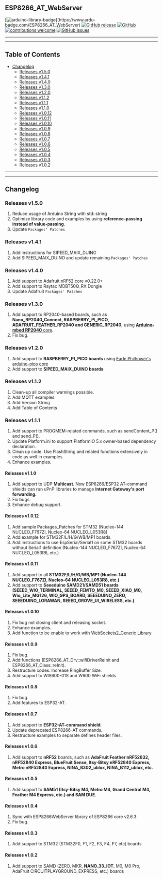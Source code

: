 ## ESP8266_AT_WebServer

[![arduino-library-badge](https://www.ardu-badge.com/badge/ESP8266_AT_WebServer.svg?)](https://www.ardu-badge.com/ESP8266_AT_WebServer)
[![GitHub release](https://img.shields.io/github/release/khoih-prog/ESP8266_AT_WebServer.svg)](https://github.com/khoih-prog/ESP8266_AT_WebServer/releases)
[![GitHub](https://img.shields.io/github/license/mashape/apistatus.svg)](https://github.com/khoih-prog/ESP8266_AT_WebServer/blob/master/LICENSE)
[![contributions welcome](https://img.shields.io/badge/contributions-welcome-brightgreen.svg?style=flat)](#Contributing)
[![GitHub issues](https://img.shields.io/github/issues/khoih-prog/ESP8266_AT_WebServer.svg)](http://github.com/khoih-prog/ESP8266_AT_WebServer/issues)

---
---

## Table of Contents

* [Changelog](#changelog)
  * [Releases v1.5.0](#releases-v150)
  * [Releases v1.4.1](#releases-v141)
  * [Releases v1.4.0](#releases-v140)
  * [Releases v1.3.0](#releases-v130)
  * [Releases v1.2.0](#releases-v120)
  * [Releases v1.1.2](#releases-v112)
  * [Releases v1.1.1](#releases-v111)
  * [Releases v1.1.0](#releases-v110)
  * [Releases v1.0.12](#releases-v1012)
  * [Releases v1.0.11](#releases-v1011)
  * [Releases v1.0.10](#releases-v1010)
  * [Releases v1.0.9](#releases-v109)
  * [Releases v1.0.8](#releases-v108)
  * [Releases v1.0.7](#releases-v107)
  * [Releases v1.0.6](#releases-v106)
  * [Releases v1.0.5](#releases-v105)
  * [Releases v1.0.4](#releases-v104)
  * [Releases v1.0.3](#releases-v103)
  * [Releases v1.0.2](#releases-v102)
 
---
---

## Changelog

### Releases v1.5.0

1. Reduce usage of Arduino String with std::string
2. Optimize library code and examples by using **reference-passing instead of value-passing**.
3. Update `Packages' Patches`


### Releases v1.4.1

1. Add instructions for SIPEED_MAIX_DUINO
2. Add SIPEED_MAIX_DUINO and update remaining `Packages' Patches`

### Releases v1.4.0

1. Add support to Adafruit nRF52 core v0.22.0+
2. Add support to Raytac MDBT50Q_RX Dongle
3. Update Adafruit `Packages' Patches`

### Releases v1.3.0

1. Add support to RP2040-based boards, such as **Nano_RP2040_Connect, RASPBERRY_PI_PICO, ADAFRUIT_FEATHER_RP2040 and GENERIC_RP2040**, using [**Arduino-mbed RP2040** core](https://github.com/arduino/ArduinoCore-mbed).
2. Fix bug.

### Releases v1.2.0

1. Add support to **RASPBERRY_PI_PICO boards** using [Earle Philhower's arduino-pico core](https://github.com/earlephilhower/arduino-pico)
2. Add support to **SIPEED_MAIX_DUINO boards**

### Releases v1.1.2

1. Clean-up all compiler warnings possible.
2. Add MQTT examples
3. Add Version String 
4. Add Table of Contents

### Releases v1.1.1

1. Add support to PROGMEM-related commands, such as sendContent_P() and send_P().
2. Update Platform.ini to support PlatformIO 5.x owner-based dependency declaration.
3. Clean up code. Use FlashString and related functions extensively in code as well in examples.
4. Enhance examples.

#### Releases v1.1.0

1. Add support to UDP **Multicast**. Now ESP8266/ESP32 AT-command shields can run uPnP libraries to manage **Internet Gateway's port forwarding**.
2. Fix bugs.
3. Enhance debug support.

#### Releases v1.0.12

1. Add sample Packages_Patches for STM32 (Nucleo-144 NUCLEO_F767ZI, Nucleo-64 NUCLEO_L053R8)
2. Add example for STM32F/L/H/G/WB/MP1 boards.
3. Add instructions to use EspSerial/Serial1 on some STM32 boards without Serial1 definition (Nucleo-144 NUCLEO_F767ZI, Nucleo-64 NUCLEO_L053R8, etc.)

#### Releases v1.0.11

1. Add support to all **STM32F/L/H/G/WB/MP1 (Nucleo-144 NUCLEO_F767ZI, Nucleo-64 NUCLEO_L053R8, etc.)**
2. Add support to **Seeeduino SAMD21/SAMD51 boards (SEEED_WIO_TERMINAL, SEEED_FEMTO_M0, SEEED_XIAO_M0, Wio_Lite_MG126, WIO_GPS_BOARD, SEEEDUINO_ZERO, SEEEDUINO_LORAWAN, SEEED_GROVE_UI_WIRELESS, etc.)**

#### Releases v1.0.10

1. Fix bug not closing client and releasing socket.
2. Enhance examples.
3. Add function to be enable to work with [WebSockets2_Generic Library](https://github.com/khoih-prog/WebSockets2_Generic)

#### Releases v1.0.9

1. Fix bug. 
2. Add functions (ESP8266_AT_Drv::wifiDriverReInit and ESP8266_AT_Class::reInit). 
3. Restructure codes. Increase RingBuffer Size.
4. Add support to WIS600-01S and W600 WiFi shields

#### Releases v1.0.8

1. Fix bug. 
2. Add features to ESP32-AT. 

#### Releases v1.0.7

1. Add support to **ESP32-AT-command shield**. 
2. Update deprecated ESP8266-AT commands. 
3. Restructure examples to separate defines header files.

#### Releases v1.0.6

1. Add support to **nRF52** boards, such as **AdaFruit Feather nRF52832, nRF52840 Express, BlueFruit Sense, Itsy-Bitsy nRF52840 Express, Metro nRF52840 Express, NINA_B302_ublox, NINA_B112_ublox, etc.** 

#### Releases v1.0.5

1. Add support to **SAM51 (Itsy-Bitsy M4, Metro M4, Grand Central M4, Feather M4 Express, etc.) and SAM DUE**.

#### Releases v1.0.4

1. Sync with ESP8266WebServer library of ESP8266 core v2.6.3
2. Fix bug.

#### Releases v1.0.3

1. Add support to STM32 (STM32F0, F1, F2, F3, F4, F7, etc) boards

#### Releases v1.0.2

1. Add support to SAMD (ZERO, MKR, **NANO_33_IOT**, M0, M0 Pro, AdaFruit CIRCUITPLAYGROUND_EXPRESS, etc.) boards


